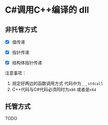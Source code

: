 # C#调用C++编译的 dll



## 非托管方式

-[x] 值传递
-[x] 指针传递
-[x] 结构体指针传递


注意事项：
1. 规定好两边的函数调用方式 代码中为`___stdcall`
2. C++代码与C#代码必须同时为`x86` 或者是`x64`



## 托管方式

TODO